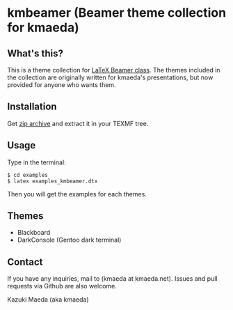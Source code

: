 kmbeamer (Beamer theme collection for kmaeda)
=============================================

What's this?
------------

This is a theme collection for [LaTeX Beamer class](https://bitbucket.org/rivanvx/beamer/wiki/Home).
The themes included in the collection are originally written for kmaeda's presentations, but now provided for anyone who wants them.

Installation
------------

Get [zip archive](https://github.com/kmaed/kmbeamer/archive/master.zip) and extract it in your TEXMF tree.

Usage
-----

Type in the terminal:
```
$ cd examples
$ latex examples_kmbeamer.dtx
```
Then you will get the examples for each themes.

Themes
---------

 * Blackboard
 * DarkConsole (Gentoo dark terminal)

Contact
-------

If you have any inquiries, mail to (kmaeda at kmaeda.net).
Issues and pull requests via Github are also welcome.

Kazuki Maeda (aka kmaeda)